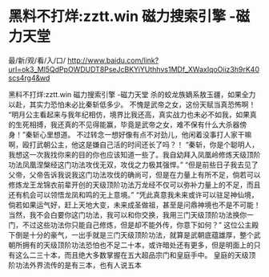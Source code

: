 # 黑料不打烊:zztt.win 磁力搜索引擎 -磁力天堂

最/新/观/看/入/口/ http://www.baidu.com/link?url=ok3_Ml5QdPpOWDUDT8PseJcBKYiYUthhvs1MDf_XWaxIqoOiiz3h9rK40scs4rg4&wd

黑料不打烊:zztt.win 磁力搜索引擎 -磁力天堂
  杀的蛟龙族嫡系敖玉疆，如果全力以赴，其实力恐怕未必比秦斩低多少。
    不愧是武帝之女，这份天赋当真恐怖啊！
    “明月公主看起来与我年纪相仿，境界比我还高，真实战力也未必不如我，如果真的生死相搏，我还真的不见得能赢，毕竟是武帝之女，难不保有什么大杀器傍身！”秦斩心里想道。
    不过转念一想好像有点不对劲儿，他闲着没事打人家干嘛啊，殴打武朝公主，他这是嫌自己活的时间还长了吗？！
    “秦斩，你是个聪明人，我想这一次我找你来的目的你也应该知道一些了。我自幼拜入凤凰岭修炼天级顶阶功法凤凰涅槃经这门功法攻伐无双，攻伐之力极其强悍。”
    “但是前些日子我去见了父帝，父帝告诉我说我这门功法攻伐的确尚可，但是在力量上有所不足，倘若可以修炼龙王龙锦衣前辈开创的天级顶阶功法万龙经不仅可以弥补力量上的不足，而且还有机会可以领悟龙凤和鸣的无上意境。”
    “凭此真意我未来或许可以驻足神仙境，倘若如果运气好，赶上天地大变，未来成圣做祖，甚至是问鼎神境也不是不可能！当然，我不会白要你这门功法，我可以和你交换，我用三门天级顶阶功法换你一门，不过这些功法你只能自己修炼，但是却不能外传，你意下如何？”
    这位公主殿下倒是十分的豪气，一出手就是三门天级顶阶功法，就算是武朝底蕴雄厚，整个武朝所拥有的天级顶阶功法恐怕也不足二十本，或许暗处还有更多，但是明面上的只有这么二三十本，而且绝大多数掌握在五大超品宗门和皇庭手中。
    皇庭的天级顶阶功法外界流传的是有三本，也有人说五本
